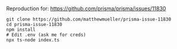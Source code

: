 Reproduction for: https://github.com/prisma/prisma/issues/11830

```
git clone https://github.com/matthewmueller/prisma-issue-11830
cd prisma-issue-11830
npm install
# Edit .env (ask me for creds)
npx ts-node index.ts
```
